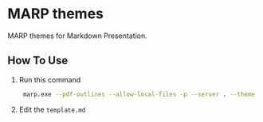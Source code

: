 # MARP themes
 MARP themes for Markdown Presentation.

## How To Use

1. Run this command

   ```bash
    marp.exe --pdf-outlines --allow-local-files -p --server . --theme beam.css

2. Edit the `template.md`

 
